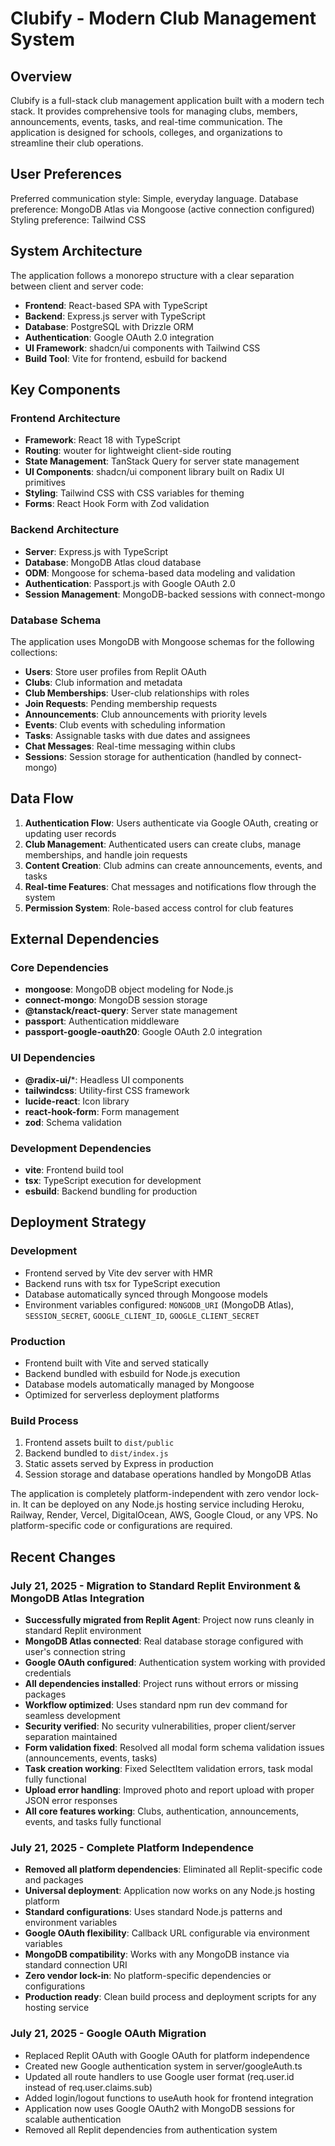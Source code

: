 # Clubify - Modern Club Management System

## Overview

Clubify is a full-stack club management application built with a modern tech stack. It provides comprehensive tools for managing clubs, members, announcements, events, tasks, and real-time communication. The application is designed for schools, colleges, and organizations to streamline their club operations.

## User Preferences

Preferred communication style: Simple, everyday language.
Database preference: MongoDB Atlas via Mongoose (active connection configured)
Styling preference: Tailwind CSS

## System Architecture

The application follows a monorepo structure with a clear separation between client and server code:

- **Frontend**: React-based SPA with TypeScript
- **Backend**: Express.js server with TypeScript
- **Database**: PostgreSQL with Drizzle ORM
- **Authentication**: Google OAuth 2.0 integration
- **UI Framework**: shadcn/ui components with Tailwind CSS
- **Build Tool**: Vite for frontend, esbuild for backend

## Key Components

### Frontend Architecture
- **Framework**: React 18 with TypeScript
- **Routing**: wouter for lightweight client-side routing
- **State Management**: TanStack Query for server state management
- **UI Components**: shadcn/ui component library built on Radix UI primitives
- **Styling**: Tailwind CSS with CSS variables for theming
- **Forms**: React Hook Form with Zod validation

### Backend Architecture
- **Server**: Express.js with TypeScript
- **Database**: MongoDB Atlas cloud database
- **ODM**: Mongoose for schema-based data modeling and validation
- **Authentication**: Passport.js with Google OAuth 2.0
- **Session Management**: MongoDB-backed sessions with connect-mongo

### Database Schema
The application uses MongoDB with Mongoose schemas for the following collections:
- **Users**: Store user profiles from Replit OAuth
- **Clubs**: Club information and metadata
- **Club Memberships**: User-club relationships with roles
- **Join Requests**: Pending membership requests
- **Announcements**: Club announcements with priority levels
- **Events**: Club events with scheduling information
- **Tasks**: Assignable tasks with due dates and assignees
- **Chat Messages**: Real-time messaging within clubs
- **Sessions**: Session storage for authentication (handled by connect-mongo)

## Data Flow

1. **Authentication Flow**: Users authenticate via Google OAuth, creating or updating user records
2. **Club Management**: Authenticated users can create clubs, manage memberships, and handle join requests
3. **Content Creation**: Club admins can create announcements, events, and tasks
4. **Real-time Features**: Chat messages and notifications flow through the system
5. **Permission System**: Role-based access control for club features

## External Dependencies

### Core Dependencies
- **mongoose**: MongoDB object modeling for Node.js
- **connect-mongo**: MongoDB session storage
- **@tanstack/react-query**: Server state management
- **passport**: Authentication middleware
- **passport-google-oauth20**: Google OAuth 2.0 integration

### UI Dependencies
- **@radix-ui/***: Headless UI components
- **tailwindcss**: Utility-first CSS framework
- **lucide-react**: Icon library
- **react-hook-form**: Form management
- **zod**: Schema validation

### Development Dependencies
- **vite**: Frontend build tool
- **tsx**: TypeScript execution for development
- **esbuild**: Backend bundling for production

## Deployment Strategy

### Development
- Frontend served by Vite dev server with HMR
- Backend runs with tsx for TypeScript execution
- Database automatically synced through Mongoose models
- Environment variables configured: `MONGODB_URI` (MongoDB Atlas), `SESSION_SECRET`, `GOOGLE_CLIENT_ID`, `GOOGLE_CLIENT_SECRET`

### Production
- Frontend built with Vite and served statically
- Backend bundled with esbuild for Node.js execution
- Database models automatically managed by Mongoose
- Optimized for serverless deployment platforms

### Build Process
1. Frontend assets built to `dist/public`
2. Backend bundled to `dist/index.js`
3. Static assets served by Express in production
4. Session storage and database operations handled by MongoDB Atlas

The application is completely platform-independent with zero vendor lock-in. It can be deployed on any Node.js hosting service including Heroku, Railway, Render, Vercel, DigitalOcean, AWS, Google Cloud, or any VPS. No platform-specific code or configurations are required.

## Recent Changes

### July 21, 2025 - Migration to Standard Replit Environment & MongoDB Atlas Integration
- **Successfully migrated from Replit Agent**: Project now runs cleanly in standard Replit environment
- **MongoDB Atlas connected**: Real database storage configured with user's connection string
- **Google OAuth configured**: Authentication system working with provided credentials
- **All dependencies installed**: Project runs without errors or missing packages
- **Workflow optimized**: Uses standard npm run dev command for seamless development
- **Security verified**: No security vulnerabilities, proper client/server separation maintained
- **Form validation fixed**: Resolved all modal form schema validation issues (announcements, events, tasks)
- **Task creation working**: Fixed SelectItem validation errors, task modal fully functional
- **Upload error handling**: Improved photo and report upload with proper JSON error responses
- **All core features working**: Clubs, authentication, announcements, events, and tasks fully functional

### July 21, 2025 - Complete Platform Independence
- **Removed all platform dependencies**: Eliminated all Replit-specific code and packages
- **Universal deployment**: Application now works on any Node.js hosting platform
- **Standard configurations**: Uses standard Node.js patterns and environment variables
- **Google OAuth flexibility**: Callback URL configurable via environment variables
- **MongoDB compatibility**: Works with any MongoDB instance via standard connection URI
- **Zero vendor lock-in**: No platform-specific dependencies or configurations
- **Production ready**: Clean build process and deployment scripts for any hosting service

### July 21, 2025 - Google OAuth Migration
- Replaced Replit OAuth with Google OAuth for platform independence
- Created new Google authentication system in server/googleAuth.ts
- Updated all route handlers to use Google user format (req.user.id instead of req.user.claims.sub)
- Added login/logout functions to useAuth hook for frontend integration
- Application now uses Google OAuth2 with MongoDB sessions for scalable authentication
- Removed all Replit dependencies from authentication system